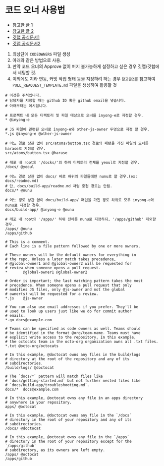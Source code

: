 # 코드 오너 사용법

- [참고한 글 1](https://helloinyong.tistory.com/329)
- [참고한 글 2](https://blog.dramancompany.com/2021/11/%EB%93%9C%EB%9D%BC%EB%A7%88%EC%95%A4%EC%BB%B4%ED%8D%BC%EB%8B%88%EC%97%90%EC%84%9C-pull-request-%ED%8E%B8%EB%A6%AC%ED%95%98%EA%B2%8C-%EC%82%AC%EC%9A%A9%ED%95%98%EB%8A%94-%EB%B2%95/)
- [깃랩 공식문서1](https://docs.gitlab.com/ee/user/project/codeowners/)
- [깃랩 공식문서2](https://docs.gitlab.com/ee/user/project/codeowners/reference.html)

1. 최상단에 `CODEOWNERS` 파일 생성
2. 아래와 같은 방법으로 사용.
3. 만약 코드 오너의 Approve 없이 머지 불가능하게 설정하고 싶은 경우 깃랩/깃헙에서 세팅할 것.
4. 이외에도 지라 연동, 커밋 작업 형태 등을 지정하려 하는 경우 `참고글2`를 참고하여 `PULL_REAQUEST_TEMPLATE.md` 파일을 생성하여 활용할 것

```
# 이것은 주석입니다.
# 담당자를 지정할 때는 github ID 혹은 github email을 넣습니다.
# 아래부터는 예시입니다.

# 프로젝트 내 모든 디렉토리 및 파일 대상으로 오너를 inyong-e로 지정할 경우.
* @inyong-e

# JS 파일에 관련된 오너로 inyong-e와 other-js-owner 두명으로 지정 할 경우.
*.js @inyong-e @other-js-owner

# 어느 경로 상관 없이 src/atoms/button.tsx 경로의 패턴을 가진 파일의 오너를 harase로 지정할 경우.
src/atoms/button.tsx @harase

# 레포 내 root의 '/docks/'의 하위 디렉토리 전체를 yeoul로 지정할 경우.
/docs/ @yeoul

# 어느 경로 상관 없이 docs/ 바로 하위의 파일들에만 nunu로 할 경우.(ex: docs/readme.md)
# 단, docs/build-app/readme.md 처럼 중첩 경로는 안됨.
docs/* @nunu

# 어느 경로 상관 없이 docs/build-app/ 패턴을 가진 경로 하위로 모두 inyong-e와 nunu로 지정할 경우.
docs/build-app/ @inyong-e @nunu

# 레포 내 root의 '/apps/' 하위 전체를 nunu로 지정하되, '/apps/github' 제외할 경우.
/apps/ @nunu
/apps/github

```

```
# This is a comment.
# Each line is a file pattern followed by one or more owners.

# These owners will be the default owners for everything in
# the repo. Unless a later match takes precedence,
# @global-owner1 and @global-owner2 will be requested for
# review when someone opens a pull request.
*       @global-owner1 @global-owner2

# Order is important; the last matching pattern takes the most
# precedence. When someone opens a pull request that only
# modifies JS files, only @js-owner and not the global
# owner(s) will be requested for a review.
*.js    @js-owner

# You can also use email addresses if you prefer. They'll be
# used to look up users just like we do for commit author
# emails.
*.go docs@example.com

# Teams can be specified as code owners as well. Teams should
# be identified in the format @org/team-name. Teams must have
# explicit write access to the repository. In this example,
# the octocats team in the octo-org organization owns all .txt files.
*.txt @octo-org/octocats

# In this example, @doctocat owns any files in the build/logs
# directory at the root of the repository and any of its
# subdirectories.
/build/logs/ @doctocat

# The `docs/*` pattern will match files like
# `docs/getting-started.md` but not further nested files like
# `docs/build-app/troubleshooting.md`.
docs/*  docs@example.com

# In this example, @octocat owns any file in an apps directory
# anywhere in your repository.
apps/ @octocat

# In this example, @doctocat owns any file in the `/docs`
# directory in the root of your repository and any of its
# subdirectories.
/docs/ @doctocat

# In this example, @octocat owns any file in the `/apps`
# directory in the root of your repository except for the `/apps/github`
# subdirectory, as its owners are left empty.
/apps/ @octocat
/apps/github
```
